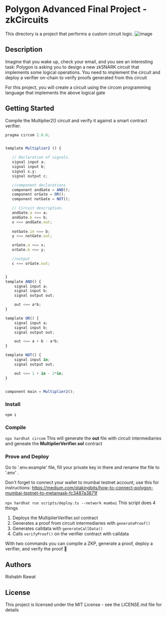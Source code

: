 # Polygon Advanced Final Project - zkCircuits

This directory is a project that performs a custom circuit logic.
![image](https://github.com/BuilderPrid/zardkat/assets/106882895/0a5716bf-b86b-41fc-a278-f1f035034c7f)

## Description
Imagine that you wake up, check your email, and you see an interesting task: Polygon is asking you to design a new zkSNARK circuit that implements some logical operations. You need to implement the circuit and deploy a verifier on-chain to verify proofs generated from this circuit

For this project, you will create a circuit using the circom programming language that implements the above logical gate

## Getting Started
Compile the Multiplier2() circuit and verify it against a smart contract verifier.
```javascript
pragma circom 2.0.0;


template Multiplier2 () {  

   // Declaration of signals.  
   signal input a;  
   signal input b;
   signal x,y;  
   signal output c;  

   //component declarations
   component andGate = AND();
   component orGate = OR();
   component notGate = NOT();

   // Circuit description.
   andGate.a <== a;
   andGate.b <== b;
   x <== andGate.out;
   
   notGate.in <== b;
   y <== notGate.out;

   orGate.a <== x;
   orGate.b <== y;

   //output
   c <== orGate.out;


}
template AND() {
    signal input a;
    signal input b;
    signal output out;

    out <== a*b;
}

template OR() {
    signal input a;
    signal input b;
    signal output out;

    out <== a + b - a*b;
}

template NOT() {
    signal input in;
    signal output out;

    out <== 1 + in - 2*in;
}


component main = Multiplier2();

```

### Install
`npm i`

### Compile
`npx hardhat circom` 
This will generate the **out** file with circuit intermediaries and geneate the **MultiplierVerifier.sol** contract

### Prove and Deploy
Go to '.env.example' file, fill your private key in there and rename the file to '.env' .

Don't forget to connect your wallet to mumbai testnet account,  use this for instructions: https://medium.com/stakingbits/how-to-connect-polygon-mumbai-testnet-to-metamask-fc3487a3871f

`npx hardhat run scripts/deploy.ts --network mumbai`
This script does 4 things  
1. Deploys the MultiplierVerifier.sol contract
2. Generates a proof from circuit intermediaries with `generateProof()`
3. Generates calldata with `generateCallData()`
4. Calls `verifyProof()` on the verifier contract with calldata

With two commands you can compile a ZKP, generate a proof, deploy a verifier, and verify the proof 🎉

## Authors

Rishabh Rawat

## License

This project is licensed under the MIT License - see the LICENSE.md file for details
